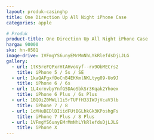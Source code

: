 ```yaml
---
layout: produk-casinghp
title: One Direction Up All Night iPhone Case
categories: apple

# Produk
product-title: One Direction Up All Night iPhone Case
harga: 90000
sku: hn-0581
image-drive: 1VFmgYS6unyEMrMmNhLYkRlefdsDjLJLG
gallery:
  - url: 1tK5reFQPxrHtAHvoVyf--rx9ObMECrs2
    title: iPhone 5 / 5s / SE
  - url: 1kaQAFgxfDoCnB4EKKmlNKLtyg09-Uo9J
    title: iPhone 6 / 6s
  - url: 1L4xrnvbyYnfG5DAoSbkSr3Kqak2Yhoex
    title: iPhone 6 Plus / 6s Plus
  - url: 1BQOiZ0MWLl1i5rTUFfH33IWJjVcaV3lb
    title: iPhone 7 / 8
  - url: 1cMHuBEDlDIiidFUtBGLhkGk3KPoshgFs
    title: iPhone 7 Plus / 8 Plus
  - url: 1VFmgYS6unyEMrMmNhLYkRlefdsDjLJLG
    title: iPhone X
---
```

